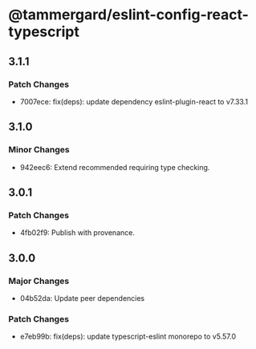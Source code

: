 # @tammergard/eslint-config-react-typescript

## 3.1.1

### Patch Changes

- 7007ece: fix(deps): update dependency eslint-plugin-react to v7.33.1

## 3.1.0

### Minor Changes

- 942eec6: Extend recommended requiring type checking.

## 3.0.1

### Patch Changes

- 4fb02f9: Publish with provenance.

## 3.0.0

### Major Changes

- 04b52da: Update peer dependencies

### Patch Changes

- e7eb99b: fix(deps): update typescript-eslint monorepo to v5.57.0
